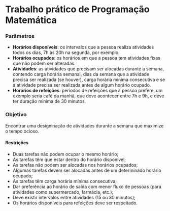 # Trabalho prático de Programação Matemática

### Parâmetros

* **Horários disponíveis**: os intervalos que a pessoa realiza atividades todos os dias, 7h às 20h na segunda, por exemplo.
* **Horários ocupados**: os horários em que a pessoa tem atividades fixas que não podem ser alteradas.
* **Atividades**: as atividades que precisam ser alocadas durante a semana, contendo carga horária semanal, dias da semana que a atividade precisa ser realizada (se houver), carga horária mínima consecutiva e se a atividade precisa ser realizada antes de algum horário ocupado.
* **Horários de refeições**: períodos de refeições que a pessoa prefere, um exemplo seria café da manhã, que deve acontecer entre 7h e 9h, e deve ter duração mínima de 30 minutos.

### Objetivo

Encontrar uma designinação de atividades durante a semana que maximize o tempo ocioso.

#### Restrições

* Duas tarefas não podem ocupar o mesmo horário;
* As tarefas têm que estar dentro do horário disponível;
* As tarefas não podem ser alocadas nos horários ocupados;
* Algumas tarefas devem ser alocadas antes de um determinado horário ocupado;
* As tarefas têm carga horária mínima consecutiva;
* Dar preferência ao horário de saída com menor fluxo de pessoas (para atividades como supermercado, farmácia, etc.);
* Deve existir intervalos entre atividades (15 ou 30 minutos);
* Os horários disponíveis para refeições deve ser respeitado.
